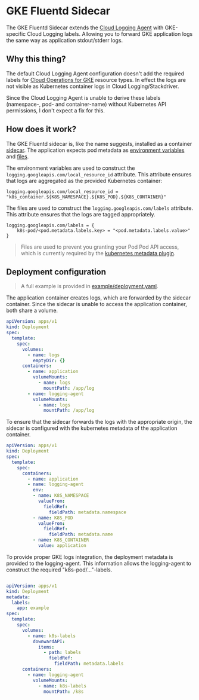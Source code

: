 # GKE Fluentd Sidecar

The GKE Fluentd Sidecar extends the [Cloud Logging Agent](https://cloud.google.com/logging/docs/agent) with GKE-specific Cloud Logging labels. Allowing you to forward GKE application logs the same way as application stdout/stderr logs.

## Why this thing?

The default Cloud Logging Agent configuration doesn't add the required labels for [Cloud Operations for GKE](https://cloud.google.com/stackdriver/docs/solutions/gke) resource types. In effect the logs are not visible as Kubernetes container logs in Cloud Logging/Stackdriver.

Since the Cloud Logging Agent is unable to derive these labels (namespace-, pod- and container-name) without Kubernetes API permissions, I don't expect a fix for this.

## How does it work?

The GKE Fluentd sidecar is, like the name suggests, installed as a container [sidecar](https://kubernetes.io/docs/concepts/cluster-administration/logging/#using-a-sidecar-container-with-the-logging-agent). The application expects pod metadata as [environment variables](https://kubernetes.io/docs/tasks/inject-data-application/environment-variable-expose-pod-information/#use-pod-fields-as-values-for-environment-variables) and [files](https://kubernetes.io/docs/tasks/inject-data-application/downward-api-volume-expose-pod-information/).

The environment variables are used to construct the `logging.googleapis.com/local_resource_id` attribute. This attribute ensures that logs are aggregated as the provided Kubernetes container:

    logging.googleapis.com/local_resource_id = "k8s_container.${K8S_NAMESPACE}.${K8S_POD}.${K8S_CONTAINER}"


The files are used to construct the `logging.googleapis.com/labels` attribute. This attribute ensures that the logs are tagged appropriately.

    logging.googleapis.com/labels = {
        k8s-pod/<pod.metadata.labels.key> = "<pod.metadata.labels.value>"
    }

> Files are used to prevent you granting your Pod Pod API access, which is currently required by the [kubernetes metadata plugin](https://github.com/fabric8io/fluent-plugin-kubernetes_metadata_filter).


## Deployment configuration

> A full example is provided in [example/deployment.yaml](example/deployment.yaml).

The application container creates logs, which are forwarded by the sidecar container. Since the sidecar is unable to access the application container, both share a volume.

```yaml
apiVersion: apps/v1
kind: Deployment
spec:
  template:
    spec:
      volumes:
        - name: logs
          emptyDir: {}
      containers:
        - name: application
          volumeMounts:
            - name: logs
              mountPath: /app/log
        - name: logging-agent
          volumeMounts:
            - name: logs
              mountPath: /app/log
```

To ensure that the sidecar forwards the logs with the appropriate origin, the sidecar is configured with the kubernetes metadata of the application container.

```yaml
apiVersion: apps/v1
kind: Deployment
spec:
  template:
    spec:
      containers:
        - name: application
        - name: logging-agent
          env:
          - name: K8S_NAMESPACE
            valueFrom:
              fieldRef:
                fieldPath: metadata.namespace
          - name: K8S_POD
            valueFrom:
              fieldRef:
                fieldPath: metadata.name
          - name: K8S_CONTAINER
            value: application
```

To provide proper GKE logs integration, the deployment metadata is provided to the logging-agent. This information allows the logging-agent to construct the required "k8s-pod/..."-labels.

```yaml

apiVersion: apps/v1
kind: Deployment
metadata:
  labels:
    app: example
spec:
  template:
    spec:
      volumes:
        - name: k8s-labels
          downwardAPI:
            items:
              - path: labels
                fieldRef:
                  fieldPath: metadata.labels
      containers:
        - name: logging-agent
          volumeMounts:
            - name: k8s-labels
              mountPath: /k8s
```